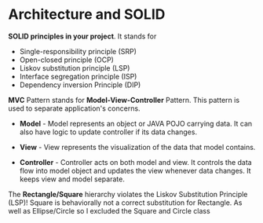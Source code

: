 # Architecture and SOLID

**SOLID principles in your project**. It stands for

* Single-responsibility principle (SRP)
* Open-closed principle (OCP)
* Liskov substitution principle (LSP)
* Interface segregation principle (ISP)
* Dependency inversion Principle (DIP)

**MVC** Pattern stands for **Model-View-Controller** Pattern. This pattern is used to separate application's concerns.

* **Model** - Model represents an object or JAVA POJO carrying data. It can also have logic to update controller if its data changes.

* **View** - View represents the visualization of the data that model contains.

* **Controller** - Controller acts on both model and view. It controls the data flow into model object and updates the view whenever data changes. It keeps view and model separate.

The **Rectangle/Square** hierarchy violates the Liskov Substitution Principle (LSP)! Square is behaviorally not a correct substitution for Rectangle. As well as Ellipse/Circle so I excluded the Square and Circle class
